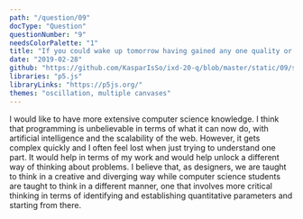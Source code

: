 ```yaml
---
path: "/question/09"
docType: "Question"
questionNumber: "9"
needsColorPalette: "1"
title: "If you could wake up tomorrow having gained any one quality or ability, what would it be?"
date: "2019-02-28"
github: "https://github.com/KasparIsSo/ixd-20-q/blob/master/static/09/sketch.js"
libraries: "p5.js"
libraryLinks: "https://p5js.org/"
themes: "oscillation, multiple canvases"
---
```


I would like to have more extensive computer science knowledge. I think that programming is unbelievable in terms of what it can now do, with artificial intelligence and the scalability of the web. However, it gets complex quickly and I often feel lost when just trying to understand one part. It would help in terms of my work and would help unlock a different way of thinking about problems. I believe that, as designers, we are taught to think in a creative and diverging way while computer science students are taught to think in a different manner, one that involves more critical thinking in terms of identifying and establishing quantitative parameters and starting from there.

